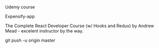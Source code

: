 Udemy course

Expensify-app

The Complete React Developer Course (w/ Hooks and Redux)
by Andrew Mead - excelent instructor by the way.

git push -u origin master